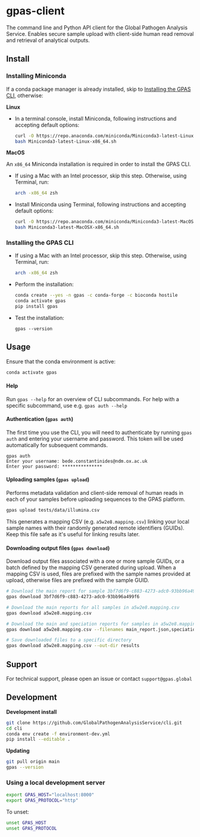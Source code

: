# gpas-client

The command line and Python API client for the Global Pathogen Analysis Service. Enables secure sample upload with client-side human read removal and retrieval of analytical outputs.



## Install

### Installing Miniconda

If a conda package manager is already installed, skip to [Installing the GPAS CLI](#installing-the-gpas-cli), otherwise:

**Linux**

- In a terminal console, install Miniconda, following instructions and accepting default options:
  ```bash
  curl -O https://repo.anaconda.com/miniconda/Miniconda3-latest-Linux-x86_64.sh
  bash Miniconda3-latest-Linux-x86_64.sh
  ```

**MacOS**

An `x86_64` Miniconda installation is required in order to install the GPAS CLI.

- If using a Mac with an Intel processor, skip this step. Otherwise, using Terminal, run:
  ```bash
  arch -x86_64 zsh
  ```
- Install Miniconda using Terminal, following instructions and accepting default options:
  ```bash
  curl -O https://repo.anaconda.com/miniconda/Miniconda3-latest-MacOSX-x86_64.sh
  bash Miniconda3-latest-MacOSX-x86_64.sh
  ```



### Installing the GPAS CLI

- If using a Mac with an Intel processor, skip this step. Otherwise, using Terminal, run:

  ```bash
  arch -x86_64 zsh
  ```

- Perform the installation:
  ```bash
  conda create --yes -n gpas -c conda-forge -c bioconda hostile
  conda activate gpas
  pip install gpas
  ```

- Test the installation:
  ```
  gpas --version
  ```



## Usage

Ensure that the conda environment is active:

```bash
conda activate gpas
```



#### Help

Run `gpas --help` for an overview of CLI subcommands. For help with a specific subcommand, use e.g. `gpas auth --help`



#### Authentication (`gpas auth`)

The first time you use the CLI, you will need to authenticate by running `gpas auth` and entering your username and password. This token will be used automatically for subsequent commands.

```
gpas auth
Enter your username: bede.constantinides@ndm.ox.ac.uk
Enter your password: ***************
```



#### Uploading samples (`gpas upload`)

Performs metadata validation and client-side removal of human reads in each of your samples before uploading sequences to the GPAS platform.

```bash
gpas upload tests/data/illumina.csv
```

This generates a mapping CSV (e.g. `a5w2e8.mapping.csv`) linking your local sample names with their randomly generated remote identifiers (GUIDs). Keep this file safe as it's useful for linking results later.



#### Downloading output files (`gpas download`)

Download output files associated with a one or more sample GUIDs, or a batch defined by the mapping CSV generated during upload. When a mapping CSV is used, files are prefixed with the sample names provided at upload, otherwise files are prefixed with the sample GUID.

```bash
# Download the main report for sample 3bf7d6f9-c883-4273-adc0-93bb96a499f6
gpas download 3bf7d6f9-c883-4273-adc0-93bb96a499f6

# Download the main reports for all samples in a5w2e8.mapping.csv
gpas download a5w2e8.mapping.csv

# Download the main and speciation reports for samples in a5w2e8.mapping.csv
gpas download a5w2e8.mapping.csv --filenames main_report.json,speciation_report.json

# Save downloaded files to a specific directory
gpas download a5w2e8.mapping.csv --out-dir results
```



## Support

For technical support, please open an issue or contact `support@gpas.global`



## Development

**Development install**

```bash
git clone https://github.com/GlobalPathogenAnalysisService/cli.git
cd cli
conda env create -f environment-dev.yml
pip install --editable .
```

**Updating**

```bash
git pull origin main
gpas --version
```



### Using a local development server

```bash
export GPAS_HOST="localhost:8000"
export GPAS_PROTOCOL="http"
```
To unset:
```bash
unset GPAS_HOST
unset GPAS_PROTOCOL
```
